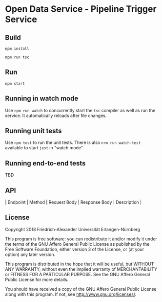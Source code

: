 # Open Data Service - Pipeline Trigger Service

## Build

`npm install`

`npm run tsc`

## Run

`npm start`

## Running in watch mode

Use `npm run watch` to concurrently start the `tsc` compiler as well as run the service. It automatically reloads after file changes.

## Running unit tests

Use `npm test` to run the unit tests. There is also `nrm run watch-test` available to start `jest` in "watch mode".

## Running end-to-end tests

TBD

## API
| Endpoint  | Method  | Request Body  | Response Body | Description |

## License

Copyright 2018 Friedrich-Alexander Universität Erlangen-Nürnberg

This program is free software: you can redistribute it and/or modify
it under the terms of the GNU Affero General Public License as
published by the Free Software Foundation, either version 3 of the
License, or (at your option) any later version.

This program is distributed in the hope that it will be useful,
but WITHOUT ANY WARRANTY; without even the implied warranty of
MERCHANTABILITY or FITNESS FOR A PARTICULAR PURPOSE. See the
GNU Affero General Public License for more details.

You should have received a copy of the GNU Affero General Public License
along with this program. If not, see <http://www.gnu.org/licenses/>.
